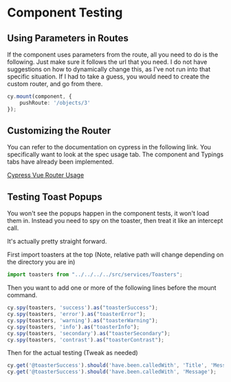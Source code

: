 
# Component Testing

## Using Parameters in Routes

If the component uses parameters from the route, all you need to do is the following.  Just make sure it follows the url
that you need.  I do not have suggestions on how to dynamically change this, as I've not run into that specific situation.
If I had to take a guess, you would need to create the custom router, and go from there.

```typescript
cy.mount(component, {
    pushRoute: '/objects/3'
});
```

## Customizing the Router

You can refer to the documentation on cypress in the following link.  You specifically want to look at the spec usage tab.
The component and Typings tabs have already been implemented.

[Cypress Vue Router Usage](https://docs.cypress.io/guides/component-testing/vue/examples#Vue-3)

## Testing Toast Popups

You won't see the popups happen in the component tests, it won't load them in.  Instead you need to spy on the toaster,
then treat it like an intercept call.

It's actually pretty straight forward.

First import toasters at the top (Note, relative path will change depending on the directory you are in)
```typescript
import toasters from "../../../../src/services/Toasters";
```

Then you want to add one or more of the following lines before the mount command.

```typescript
cy.spy(toasters, 'success').as("toasterSuccess");
cy.spy(toasters, 'error').as("toasterError");
cy.spy(toasters, 'warning').as("toasterWarning");
cy.spy(toasters, 'info').as("toasterInfo");
cy.spy(toasters, 'secondary').as("toasterSecondary");
cy.spy(toasters, 'contrast').as("toasterContrast");
```

Then for the actual testing (Tweak as needed)

```typescript
cy.get('@toasterSuccess').should('have.been.calledWith', 'Title', 'Message');
cy.get('@toasterSuccess').should('have.been.calledWith', 'Message');
```
